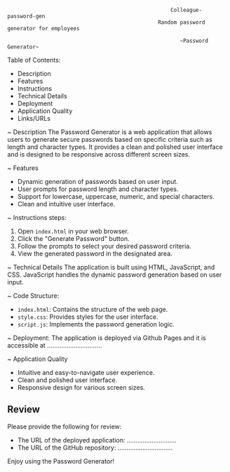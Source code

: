                                                        Colleague-password-gen
                                                    Random password generator for employees 

                                                           ~Password Generator~

                                                        

Table of Contents: 

- Description
- Features
- Instructions
- Technical Details
- Deployment
- Application Quality
- Links/URLs


~ Description
The Password Generator is a web application that allows users to generate secure passwords based on specific criteria such as length and character types. 
It provides a clean and polished user interface and is designed to be responsive across different screen sizes.

~ Features
- Dynamic generation of passwords based on user input.
- User prompts for password length and character types.
- Support for lowercase, uppercase, numeric, and special characters.
- Clean and intuitive user interface.

~ Instructions steps: 
1. Open `index.html` in your web browser.
2. Click the "Generate Password" button.
3. Follow the prompts to select your desired password criteria.
4. View the generated password in the designated area.

~ Technical Details
The application is built using HTML, JavaScript, and CSS. JavaScript handles the dynamic password generation based on user input.

~ Code Structure:
- `index.html`: Contains the structure of the web page.
- `style.css`: Provides styles for the user interface.
- `script.js`: Implements the password generation logic.

~ Deployment:
The application is deployed via Github Pages and it is accessible at ...............................

~ Application Quality
- Intuitive and easy-to-navigate user experience.
- Clean and polished user interface.
- Responsive design for various screen sizes.



## Review
Please provide the following for review:
- The URL of the deployed application: ............................
- The URL of the GitHub repository: ...............................

Enjoy using the Password Generator!